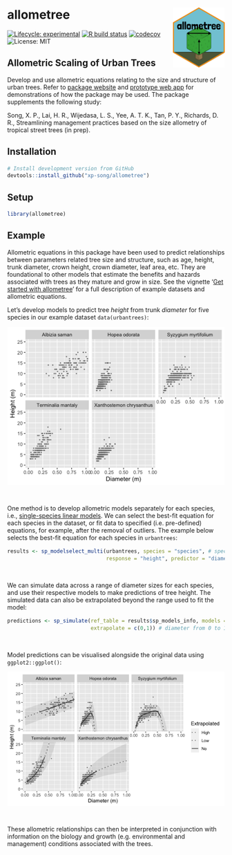 
<!-- README.md is generated from README.Rmd. Please edit that file -->

# allometree <a href='https://xp-song.github.io/allometree/'><img src='man/figures/logo.png' align="right" height="139" /></a>

<!-- badges: start -->

[![Lifecycle:
experimental](https://img.shields.io/badge/lifecycle-experimental-orange.svg)](https://www.tidyverse.org/lifecycle/#experimental)
[![R build
status](https://github.com/xp-song/allometree/workflows/R-CMD-check/badge.svg)](https://github.com/xp-song/allometree/actions)
[![codecov](https://codecov.io/gh/xp-song/allometree/branch/master/graph/badge.svg?token=HS5Q0TAXTK)](https://codecov.io/gh/xp-song/allometree)
![License: MIT](https://img.shields.io/badge/License-MIT-blue.svg)
<!-- badges: end -->

## Allometric Scaling of Urban Trees

Develop and use allometric equations relating to the size and structure
of urban trees. Refer to [package
website](https://xp-song.github.io/allometree/) and [prototype web
app](https://xpsong.shinyapps.io/allometree-sg/) for demonstrations of
how the package may be used. The package supplements the following
study:

Song, X. P., Lai, H. R., Wijedasa, L. S., Yee, A. T. K., Tan, P. Y.,
Richards, D. R., Streamlining management practices based on the size
allometry of tropical street trees (in prep).

## Installation

``` r
# Install development version from GitHub
devtools::install_github("xp-song/allometree")
```

## Setup

``` r
library(allometree)
```

## Example

Allometric equations in this package have been used to predict
relationships between parameters related tree size and structure, such
as age, height, trunk diameter, crown height, crown diameter, leaf area,
etc. They are foundational to other models that estimate the benefits
and hazards associated with trees as they mature and grow in size. See
the vignette ‘[Get started with
allometree](https://xp-song.github.io/allometree/articles/allometree.html)’
for a full description of example datasets and allometric equations.

Let’s develop models to predict tree *height* from trunk *diameter* for
five species in our example dataset
`data(urbantrees)`:

<img src="man/figures/urbantrees-1.png" style="display: block; margin: auto;" />

 

One method is to develop allometric models separately for each species,
i.e., [single-species linear
models](https://xp-song.github.io/allometree/articles/single-species_models.html).
We can select the best-fit equation for each species in the dataset, or
fit data to specified (i.e. pre-defined) equations, for example, after
the removal of outliers. The example below selects the best-fit equation
for each species in
`urbantrees`:

``` r
results <- sp_modelselect_multi(urbantrees, species = "species", # specify colname of species
                                response = "height", predictor = "diameter") # specify colnames of variables
```

 

We can simulate data across a range of diameter sizes for each species,
and use their respective models to make predictions of tree height. The
simulated data can also be extrapolated beyond the range used to fit the
model:

``` r
predictions <- sp_simulate(ref_table = results$sp_models_info, models = results$sp_models, 
                           extrapolate = c(0,1)) # diameter from 0 to 1 m
```

 

Model predictions can be visualised alongside the original data using
`ggplot2::ggplot()`:

<img src="man/figures/single-species_model_curves-1.png" style="display: block; margin: auto;" />

 

These allometric relationships can then be interpreted in conjunction
with information on the biology and growth (e.g. environmental and
management) conditions associated with the trees.
